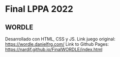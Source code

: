 # Final LPPA 2022

## WORDLE
Desarrollado con HTML, CSS y JS.
Link juego original: https://wordle.danielfrg.com/
Link to Github Pages: https://nardif.github.io/FinalWORDLE/index.html
